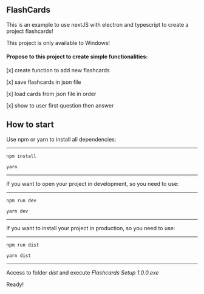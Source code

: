 
## FlashCards

This is an example to use nextJS with electron and typescript to create a project flashcards!

This project is only available to Windows!

#### Propose to this project to create simple functionalities:

[x] create function to add new flashcards

[x] save flashcards in json file

[x] load cards from json file in order

[x] show to user first question then answer

##  How to start ## 

Use npm or yarn to install all dependencies: 

***
    npm install

    yarn
***

If you want to open your project in development, so you need to use:

***
    npm run dev

    yarn dev 
***


If you want to install your project in production, so you need to use:

***
    npm run dist

    yarn dist 
***

Access to folder *dist* and execute *Flashcards Setup 1.0.0.exe*

Ready!